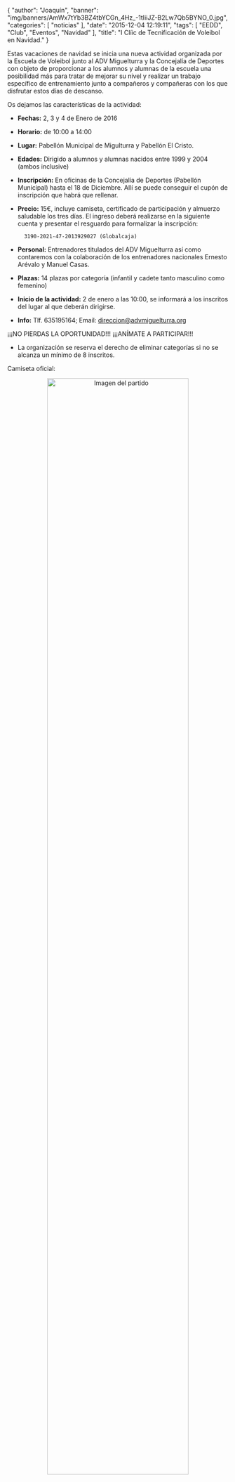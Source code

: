 {
  "author": "Joaquín", 
  "banner": "img/banners/AmWx7tYb3BZ4tbYCGn_4Hz_-1tIiiJZ-B2Lw7Qb5BYNO_0.jpg", 
  "categories": [
    "noticias"
  ], 
  "date": "2015-12-04 12:19:11", 
  "tags": [
    "EEDD", 
    "Club", 
    "Eventos", 
    "Navidad"
  ], 
  "title": "I Clíic de Tecnificación de Voleibol en Navidad."
}

Estas vacaciones de navidad se inicia una nueva actividad organizada por la Escuela de Voleibol junto al ADV Miguelturra y la Concejalía de Deportes con objeto de proporcionar a los alumnos y alumnas de la escuela una posibilidad más para tratar de mejorar su nivel y realizar un trabajo específico de entrenamiento junto a compañeros y compañeras con los que disfrutar estos días de descanso.

Os dejamos las características de la actividad:

- <b>Fechas:</b> 2, 3 y 4 de Enero de 2016

- <b>Horario:</b> de 10:00 a 14:00

- <b>Lugar:</b> Pabellón Municipal de Migulturra y Pabellón El Cristo.

- <b>Edades:</b> Dirigido a alumnos y alumnas nacidos entre 1999 y 2004 (ambos inclusive)

- <b>Inscripción:</b> En oficinas de la Concejalía de Deportes (Pabellón Municipal) hasta el 18 de Diciembre. Allí se puede conseguir el cupón de inscripción que habrá que rellenar.

- <b>Precio:</b> 15€, incluye camiseta, certificado de participación y almuerzo saludable los tres días. El ingreso deberá realizarse en la siguiente cuenta y presentar el resguardo para formalizar la inscripción:

        3190-2021-47-2013929027 (Globalcaja)

- <b>Personal:</b> Entrenadores titulados del ADV Miguelturra así como contaremos con la colaboración de los entrenadores nacionales Ernesto Arévalo y Manuel Casas.

- <b>Plazas:</b> 14 plazas por categoría (infantil y cadete tanto masculino como femenino)

- <b>Inicio de la actividad:</b> 2 de enero a las 10:00, se informará a los inscritos del lugar al que deberán dirigirse.

- <b>Info:</b> Tlf. 635195164;
Email: direccion@advmiguelturra.org

¡¡¡NO PIERDAS LA OPORTUNIDAD!!! ¡¡¡ANÍMATE A PARTICIPAR!!!


* La organización se reserva el derecho de eliminar categorías si no se alcanza un mínimo de 8 inscritos.

Camiseta oficial:
<center>
<a target="_new" href="http://www.advmiguelturra.org/img/banners/AmWx7tYb3BZ4tbYCGn_4Hz_-1tIiiJZ-B2Lw7Qb5BYNO_0.jpg"> 
<img alt="Imagen del partido" width="80%" align="center" src="http://www.advmiguelturra.org/img/banners/AmWx7tYb3BZ4tbYCGn_4Hz_-1tIiiJZ-B2Lw7Qb5BYNO_0.jpg"/> </a> </center>







